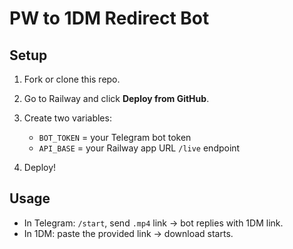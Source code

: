 # PW to 1DM Redirect Bot

## Setup

1. Fork or clone this repo.
2. Go to Railway and click **Deploy from GitHub**.
3. Create two variables:
   - `BOT_TOKEN` = your Telegram bot token
   - `API_BASE` = your Railway app URL `/live` endpoint

4. Deploy!

## Usage

- In Telegram: `/start`, send `.mp4` link → bot replies with 1DM link.
- In 1DM: paste the provided link → download starts.

